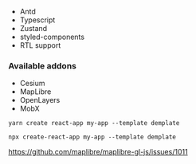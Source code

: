 - Antd
- Typescript
- Zustand
- styled-components
- RTL support

### Available addons
* Cesium
* MapLibre
* OpenLayers
* MobX

```
yarn create react-app my-app --template demplate
```

```
npx create-react-app my-app --template demplate
```

https://github.com/maplibre/maplibre-gl-js/issues/1011
